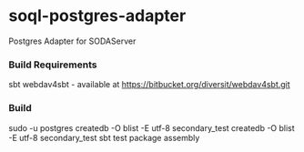 soql-postgres-adapter
=====================

Postgres Adapter for SODAServer

### Build Requirements
sbt
webdav4sbt - available at https://bitbucket.org/diversit/webdav4sbt.git

### Build

sudo -u postgres createdb -O blist -E utf-8 secondary_test
createdb -O blist -E utf-8 secondary_test
sbt test package assembly

